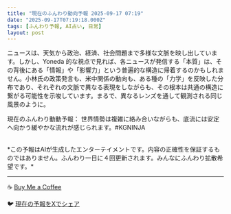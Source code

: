 ```yaml
---
title: "現在のふんわり動向予報 2025-09-17 07:19"
date: "2025-09-17T07:19:18.000Z"
tags: [ふんわり予報, AI占い, 日常]
layout: post
---
```


ニュースは、天気から政治、経済、社会問題まで多様な文脈を映し出しています。しかし、Yoneda 的な視点で見れば、各ニュースが発信する「本質」は、その背後にある「情報」や「影響力」という普遍的な構造に帰着するのかもしれません。小林氏の政策発言も、米中関係の動向も、ある種の「力学」を反映した分布であり、それぞれの文脈で異なる表現をしながらも、その根本は共通の構造に繋がる可能性を示唆しています。まるで、異なるレンズを通して観測される同じ風景のように。


現在のふんわり動動予報：
世界情勢は複雑に絡み合いながらも、底流には安定へ向かう緩やかな流れが感じられます。#KGNINJA

<br>
*この予報はAIが生成したエンターテイメントです。内容の正確性を保証するものではありません。ふんわり一日に４回更新されます。みんなにふんわり拡散希望です。*

---
☕️ [Buy Me a Coffee](https://www.buymeacoffee.com/kgninja)

🐦 [現在の予報をXでシェア](https://twitter.com/intent/tweet?text=%E7%8F%BE%E5%9C%A8%E3%81%AE%E3%81%B5%E3%82%93%E3%82%8F%E3%82%8A%E4%BA%88%E5%A0%B1%3A%20%E3%80%8C%E3%83%8B%E3%83%A5%E3%83%BC%E3%82%B9%E3%81%AF%E3%80%81%E5%A4%A9%E6%B0%97%E3%81%8B%E3%82%89%E6%94%BF%E6%B2%BB%E3%80%81%E7%B5%8C%E6%B8%88%E3%80%81%E7%A4%BE%E4%BC%9A%E5%95%8F%E9%A1%8C%E3%81%BE%E3%81%A7%E5%A4%9A%E6%A7%98%E3%81%AA%E6%96%87%E8%84%88%E3%82%92%E6%98%A0%E3%81%97%E5%87%BA%E3%81%97%E3%81%A6%E3%81%84%E3%81%BE%E3%81%99%E3%80%82%E3%80%8D%23KGNINJA%20%E7%B6%9A%E3%81%8D%E3%81%AF%E3%83%96%E3%83%AD%E3%82%B0%E3%81%A7%EF%BC%81%F0%9F%91%87&url=https%3A%2F%2Fkg-ninja.github.io%2FFunwariyoso%2F)
